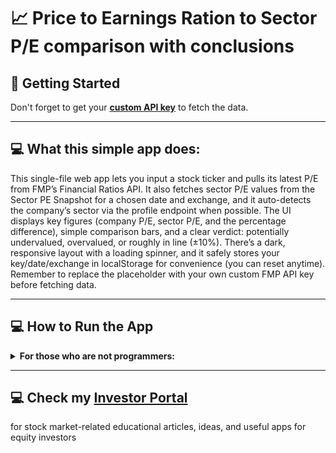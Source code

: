 # 📈 Price to Earnings Ration to Sector P/E comparison with conclusions

## 🚀 Getting Started

Don't forget to get your [**custom API key**](https://site.financialmodelingprep.com/pricing-plans?couponCode=sanzhi) to fetch the data.

---

## 💻 What this simple app does: 
This single-file web app lets you input a stock ticker and pulls its latest P/E from FMP’s Financial Ratios API. It also fetches sector P/E values from the Sector PE Snapshot for a chosen date and exchange, and it auto-detects the company’s sector via the profile endpoint when possible. The UI displays key figures (company P/E, sector P/E, and the percentage difference), simple comparison bars, and a clear verdict: potentially undervalued, overvalued, or roughly in line (±10%). There’s a dark, responsive layout with a loading spinner, and it safely stores your key/date/exchange in localStorage for convenience (you can reset anytime).  Remember to replace the placeholder with your own custom FMP API key before fetching data.

---

## 💻 How to Run the App

<details>
<summary><strong>For those who are not programmers:</strong></summary>

1. **Download [Visual Studio Code](https://code.visualstudio.com/).**
2. **Clone my GitHub repository.**
    ```sh
    git clone https://github.com/SanjiS86/singleStockHeatmap
    ```
3. **Drag the `heatmap.html` file to an open browser window.**

</details>

---

## 💻 Check my [**Investor Portal**](https://www.stocks2buynow.com)
for stock market-related educational articles, ideas, and useful apps for equity investors 
